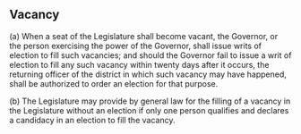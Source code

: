 ## Vacancy

(a)  When a seat of the Legislature shall become vacant, the Governor, or the person exercising the power of the Governor, shall issue writs of election to fill such vacancies; and should the Governor fail to issue a writ of election to fill any such vacancy within twenty days after it occurs, the returning officer of the district in which such vacancy may have happened, shall be authorized to order an election for that purpose.

(b)  The Legislature may provide by general law for the filling of a vacancy in the Legislature without an election if only one person qualifies and declares a candidacy in an election to fill the vacancy.